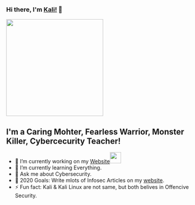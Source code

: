 ### Hi there, I'm [Kali!](https://www.kalilinux.in) 👋

<img src="https://raw.githubusercontent.com/jaykali/jaykali/master/kali.gif" width="260px" hight="346px">

## I'm a Caring Mohter, Fearless Warrior, Monster Killer, Cybercecurity Teacher!
 - 🔭 I’m currently working on my [Website](https://www.kalilinux.in)<img src="https://media.giphy.com/media/WUlplcMpOCEmTGBtBW/giphy.gif" width="30">
  - 🌱 I’m currently learning Everything.
  - 💬 Ask me about Cybersecurity.
  - 🥅 2020 Goals: Write mlots of Infosec Articles on my [website](https://www.kalilinux.in).
  - ⚡ Fun fact: Kali & Kali Linux are not same, but both belives in Offencive Security.

